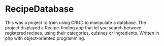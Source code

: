 # RecipeDatabase
This was a project to train using CRUD to manipulate a database. 
The project displayed a Recipe-finding app that let you search between registered recipes,
using their categories, cuisines or ingredients. 
Written in php with object-oriented programming. 
